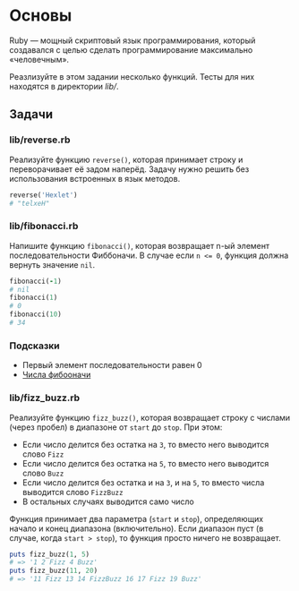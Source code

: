 # Основы

Ruby — мощный скриптовый язык программирования, который создавался с целью сделать программирование максимально «человечным».

Реазлизуйте в этом задании несколько функций. Тесты для них находятся в директории *lib/*.

## Задачи

### lib/reverse.rb

Реализуйте функцию `reverse()`, которая принимает строку и переворачивает её задом наперёд. Задачу нужно решить без использования встроенных в язык методов.

```ruby
reverse('Hexlet')
# "telxeH"
```

### lib/fibonacci.rb

Напишите функцию `fibonacci()`, которая возвращает n-ый элемент последовательности Фиббоначи. В случае если `n <= 0`, функция должна вернуть значение `nil`.

```ruby
fibonacci(-1)
# nil
fibonacci(1)
# 0
fibonacci(10)
# 34
```

### Подсказки

* Первый элемент последовательности равен 0
* [Числа фибооначи](https://ru.wikipedia.org/wiki/%D0%A7%D0%B8%D1%81%D0%BB%D0%B0_%D0%A4%D0%B8%D0%B1%D0%BE%D0%BD%D0%B0%D1%87%D1%87%D0%B8)

### lib/fizz_buzz.rb

Реализуйте функцию `fizz_buzz()`, которая возвращает строку с числами (через пробел) в диапазоне от `start` до `stop`. При этом:

* Если число делится без остатка на `3`, то вместо него выводится слово `Fizz`
* Если число делится без остатка на `5`, то вместо него выводится слово `Buzz`
* Если число делится без остатка и на `3`, и на `5`, то вместо числа выводится слово `FizzBuzz`
* В остальных случаях выводится само число

Функция принимает два параметра (`start` и `stop`), определяющих начало и конец диапазона (включительно). Если диапазон пуст (в случае, когда `start > stop`), то функция просто ничего не возвращает.

```ruby
puts fizz_buzz(1, 5)
# => '1 2 Fizz 4 Buzz'
puts fizz_buzz(11, 20)
# => '11 Fizz 13 14 FizzBuzz 16 17 Fizz 19 Buzz'
```
